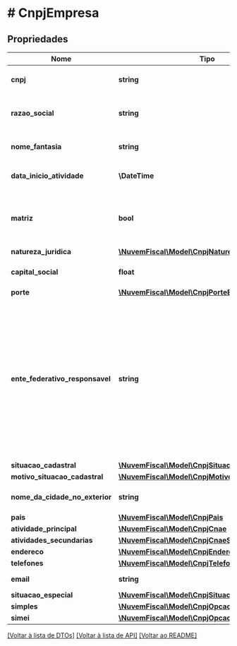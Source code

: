 # # CnpjEmpresa

## Propriedades

Nome | Tipo | Descrição | Comentários
------------ | ------------- | ------------- | -------------
**cnpj** | **string** | Número de inscrição do CNPJ. | [optional]
**razao_social** | **string** | Nome empresarial da pessoa jurídica. | [optional]
**nome_fantasia** | **string** | Corresponde ao nome fantasia. | [optional]
**data_inicio_atividade** | **\DateTime** | Data de início da atividade. | [optional]
**matriz** | **bool** | Indicador de matriz/filial:  * &#x60;true&#x60; - É matriz  * &#x60;false&#x60; - É filial | [optional]
**natureza_juridica** | [**\NuvemFiscal\Model\CnpjNaturezaJuridica**](CnpjNaturezaJuridica.md) |  | [optional]
**capital_social** | **float** | Capital social da empresa. | [optional]
**porte** | [**\NuvemFiscal\Model\CnpjPorteEmpresa**](CnpjPorteEmpresa.md) |  | [optional]
**ente_federativo_responsavel** | **string** | O ente federativo responsável é preenchido para os casos de órgãos e  entidades do grupo de natureza jurídica 1XXX. Para as demais naturezas,  este atributo fica em branco. | [optional]
**situacao_cadastral** | [**\NuvemFiscal\Model\CnpjSituacaoCadastral**](CnpjSituacaoCadastral.md) |  | [optional]
**motivo_situacao_cadastral** | [**\NuvemFiscal\Model\CnpjMotivoSituacaoCadastral**](CnpjMotivoSituacaoCadastral.md) |  | [optional]
**nome_da_cidade_no_exterior** | **string** | Nome da cidade no exterior. | [optional]
**pais** | [**\NuvemFiscal\Model\CnpjPais**](CnpjPais.md) |  | [optional]
**atividade_principal** | [**\NuvemFiscal\Model\CnpjCnae**](CnpjCnae.md) |  | [optional]
**atividades_secundarias** | [**\NuvemFiscal\Model\CnpjCnaeSecundario[]**](CnpjCnaeSecundario.md) |  | [optional]
**endereco** | [**\NuvemFiscal\Model\CnpjEndereco**](CnpjEndereco.md) |  | [optional]
**telefones** | [**\NuvemFiscal\Model\CnpjTelefone[]**](CnpjTelefone.md) |  | [optional]
**email** | **string** | E-mail do contribuinte. | [optional]
**situacao_especial** | [**\NuvemFiscal\Model\CnpjSituacaoEspecial**](CnpjSituacaoEspecial.md) |  | [optional]
**simples** | [**\NuvemFiscal\Model\CnpjOpcaoSimples**](CnpjOpcaoSimples.md) |  | [optional]
**simei** | [**\NuvemFiscal\Model\CnpjOpcaoSimei**](CnpjOpcaoSimei.md) |  | [optional]

[[Voltar à lista de DTOs]](../../README.md#models) [[Voltar à lista de API]](../../README.md#endpoints) [[Voltar ao README]](../../README.md)
